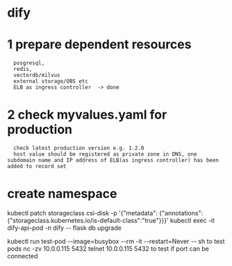 # dify
# 1 prepare dependent resources
      posgresql, 
      redis, 
      vectordb/milvus  
      external storage/OBS etc    
      ELB as ingress controller  -> done  
# 2 check myvalues.yaml for production 
      check latest production version e.g. 1.2.0  
      host value should be registered as private zone in DNS, one subdomain name and IP address of ELB(as ingress controller) has been added to record set
# create namespace
kubectl patch storageclass сsi-disk -p '{"metadata": {"annotations":{"storageclass.kubernetes.io/is-default-class":"true"}}}'
kubectl exec -it dify-api-pod -n dify -- flask db upgrade

kubectl run test-pod --image=busybox --rm -it --restart=Never -- sh to test pods
nc -zv 10.0.0.115 5432
telnet 10.0.0.115 5432 to test if port can be connected

